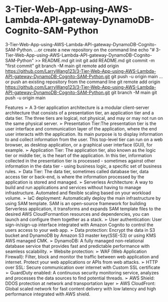 # 3-Tier-Web-App-using-AWS-Lambda-API-gateway-DynamoDB-Cognito-SAM-Python
3-Tier-Web-App-using-AWS-Lambda-API-gateway-DynamoDB-Cognito-SAM-Python.
…or create a new repository on the command line
 echo "# 3-Tier-Web-App-using-AWS-Lambda-API-gateway-DynamoDB-Cognito-SAM-Python" >> README.md
git init
git add README.md
git commit -m "first commit"
git branch -M main
git remote add origin https://github.com/LarryWang123/3-Tier-Web-App-using-AWS-Lambda-API-gateway-DynamoDB-Cognito-SAM-Python.git
git push -u origin main
…or push an existing repository from the command line
 git remote add origin https://github.com/LarryWang123/3-Tier-Web-App-using-AWS-Lambda-API-gateway-DynamoDB-Cognito-SAM-Python.git
git branch -M main
git push -u origin main

Features
➢ A 3-tier application architecture is a modular client-server architecture that consists of a
presentation tier, an application tier and a data tier. The three tiers are logical, not physical,
and may or may not run on the same physical server.
➢ Presentation Tier:The presentation tier is the user interface and communication layer of the
application, where the end user interacts with the application. Its main purpose is to display
information to and collect information from the user. This top-level tier can run on a web browser,
as desktop application, or a graphical user interface (GUI), for example.
➢ Application Tier: The application tier, also known as the logic tier or middle tier, is the heart of
the application. In this tier, information collected in the presentation tier is processed - sometimes
against other information in the data tier - using business logic, a specific set of business rules.
➢ Data Tier: The data tier, sometimes called database tier, data access tier or back-end, is where
the information processed by the application is stored and managed.
➢ Serverless Architecture: A way to build and run applications and services without having to manage infrastructure. Automated and
flexible scaling based on your workload volume.
➢ IaC deployment: Automatically deploy the main infrastructure by using SAM template. SAM is an open-source framework for building
Serverless application, it transforms and expands SAM template files to the desired AWS CloudFormantion resources and
dependencies, you can launch and configure them together as a stack.
➢ User authentication: User sign-in/sign-up interface integrated with Amazon Cognito to control the users access to your web app.
➢ Data protection: Encrypt the data in S3 bucket and DynamoDB by Amazon S3 master key(SSE-S3) or using KMS AWS managed CMK.
➢ DynamoDB: A fully managed non-relational database service that provides fast and predictable performance with seamless scalability.
➢ Website protection:
➢ WAF (Web Application Firewall): Filter, block and monitor the traffic between web application and internet. Protect your web
applications or APIs from web attacks.
➢ HTTP over SSL: Secure communication over internet with Custom SSL certificate
➢ GuardDuty enabled: A continuous security monitoring service, analyzes and processes the data sources to find potential threads.
➢ AWS Shield: DDOS protection at network and transportation layer
➢ AWS CloudFront: Global scaled network for fast content delivery with low latency and high performance integrated with AWS shield.

